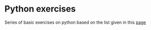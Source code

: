 Python exercises
================

Series of basic exercises on python based on the list given in this [page](http://www.ling.gu.se/~lager/python_exercises.html)
